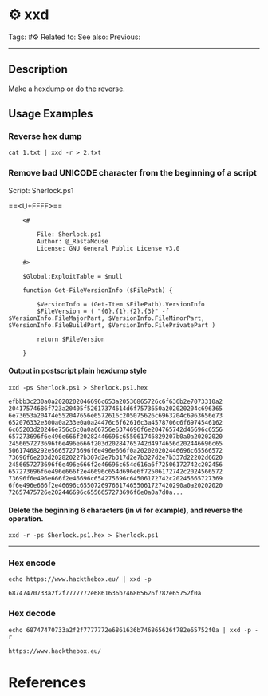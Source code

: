# ⚙️ xxd

Tags: #⚙️
Related to:
See also:
Previous:

---
## Description

Make a hexdump or do the reverse.

## Usage Examples

### Reverse hex dump
	cat 1.txt | xxd -r > 2.txt


### Remove bad UNICODE character from the beginning of a script

Script: Sherlock.ps1

==<U+FFFF>==
```
	<#

		File: Sherlock.ps1
		Author: @_RastaMouse
		License: GNU General Public License v3.0

	#>

	$Global:ExploitTable = $null

	function Get-FileVersionInfo ($FilePath) {

		$VersionInfo = (Get-Item $FilePath).VersionInfo
		$FileVersion = ( "{0}.{1}.{2}.{3}" -f $VersionInfo.FileMajorPart, $VersionInfo.FileMinorPart, $VersionInfo.FileBuildPart, $VersionInfo.FilePrivatePart )

		return $FileVersion

	}
```

#### Output in postscript plain hexdump style

	xxd -ps Sherlock.ps1 > Sherlock.ps1.hex

	efbbb3c230a0a2020202046696c653a20536865726c6f636b2e7073310a2
	20417574686f723a20405f52617374614d6f7573650a202020204c696365
	6e73653a20474e552047656e6572616c205075626c6963204c6963656e73
	652076332e300a0a233e0a0a24476c6f62616c3a4578706c6f6974546162
	6c65203d20246e756c6c0a0a66756e6374696f6e204765742d46696c6556
	657273696f6e496e666f20282446696c655061746829207b0a0a20202020
	2456657273696f6e496e666f203d20284765742d4974656d202446696c65
	50617468292e56657273696f6e496e666f0a202020202446696c65566572
	73696f6e203d202820227b307d2e7b317d2e7b327d2e7b337d22202d6620
	2456657273696f6e496e666f2e46696c654d616a6f72506172742c202456
	657273696f6e496e666f2e46696c654d696e6f72506172742c2024566572
	73696f6e496e666f2e46696c654275696c64506172742c20245665727369
	6f6e496e666f2e46696c65507269766174655061727420290a0a20202020
	72657475726e202446696c6556657273696f6e0a0a7d0a...

#### Delete the beginning 6 characters (in vi for example), and reverse the operation.

	xxd -r -ps Sherlock.ps1.hex > Sherlock.ps1

---
### Hex encode

	echo https://www.hackthebox.eu/ | xxd -p

```text
68747470733a2f2f7777772e6861636b746865626f782e65752f0a
```

### Hex decode

	echo 68747470733a2f2f7777772e6861636b746865626f782e65752f0a | xxd -p -r

```text
https://www.hackthebox.eu/
```

# References